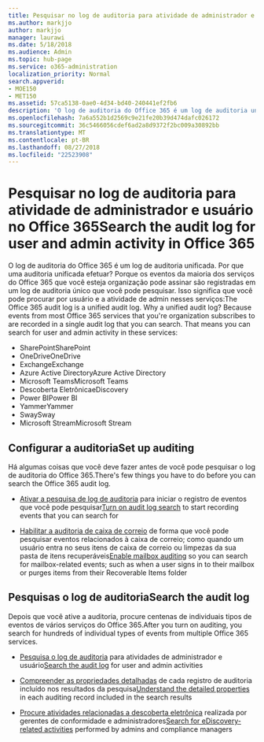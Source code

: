 ```yaml
---
title: Pesquisar no log de auditoria para atividade de administrador e usuário no Office 365
ms.author: markjjo
author: markjjo
manager: laurawi
ms.date: 5/18/2018
ms.audience: Admin
ms.topic: hub-page
ms.service: o365-administration
localization_priority: Normal
search.appverid:
- MOE150
- MET150
ms.assetid: 57ca5138-0ae0-4d34-bd40-240441ef2fb6
description: 'O log de auditoria do Office 365 é um log de auditoria unificada. Por que uma auditoria unificada efetuar? Porque os eventos da maioria dos serviços do Office 365 que você esteja organização pode assinar são registradas em um log de auditoria único que você pode pesquisar. Isso significa que você pode procurar por usuário e a atividade de admin nesses serviços:'
ms.openlocfilehash: 7a6a552b1d2569c9e21fe20b39d474dafc026172
ms.sourcegitcommit: 36c5466056cdef6ad2a8d9372f2bc009a30892bb
ms.translationtype: MT
ms.contentlocale: pt-BR
ms.lasthandoff: 08/27/2018
ms.locfileid: "22523908"
---
```

# <a name="search-the-audit-log-for-user-and-admin-activity-in-office-365"></a><span data-ttu-id="384c1-106">Pesquisar no log de auditoria para atividade de administrador e usuário no Office 365</span><span class="sxs-lookup"><span data-stu-id="384c1-106">Search the audit log for user and admin activity in Office 365</span></span>

<span data-ttu-id="384c1-p102">O log de auditoria do Office 365 é um log de auditoria unificada. Por que uma auditoria unificada efetuar? Porque os eventos da maioria dos serviços do Office 365 que você esteja organização pode assinar são registradas em um log de auditoria único que você pode pesquisar. Isso significa que você pode procurar por usuário e a atividade de admin nesses serviços:</span><span class="sxs-lookup"><span data-stu-id="384c1-p102">The Office 365 audit log is a unified audit log. Why a unified audit log? Because events from most Office 365 services that you're organization subscribes to are recorded in a single audit log that you can search. That means you can search for user and admin activity in these services:</span></span> 
  
- <span data-ttu-id="384c1-111">SharePoint</span><span class="sxs-lookup"><span data-stu-id="384c1-111">SharePoint</span></span>
- <span data-ttu-id="384c1-112">OneDrive</span><span class="sxs-lookup"><span data-stu-id="384c1-112">OneDrive</span></span>
- <span data-ttu-id="384c1-113">Exchange</span><span class="sxs-lookup"><span data-stu-id="384c1-113">Exchange</span></span>
- <span data-ttu-id="384c1-114">Azure Active Directory</span><span class="sxs-lookup"><span data-stu-id="384c1-114">Azure Active Directory</span></span>
- <span data-ttu-id="384c1-115">Microsoft Teams</span><span class="sxs-lookup"><span data-stu-id="384c1-115">Microsoft Teams</span></span>
- <span data-ttu-id="384c1-116">Descoberta Eletrônica</span><span class="sxs-lookup"><span data-stu-id="384c1-116">eDiscovery</span></span>
- <span data-ttu-id="384c1-117">Power BI</span><span class="sxs-lookup"><span data-stu-id="384c1-117">Power BI</span></span>
- <span data-ttu-id="384c1-118">Yammer</span><span class="sxs-lookup"><span data-stu-id="384c1-118">Yammer</span></span>
- <span data-ttu-id="384c1-119">Sway</span><span class="sxs-lookup"><span data-stu-id="384c1-119">Sway</span></span>
- <span data-ttu-id="384c1-120">Microsoft Stream</span><span class="sxs-lookup"><span data-stu-id="384c1-120">Microsoft Stream</span></span>
   
 ## <a name="set-up-auditing"></a><span data-ttu-id="384c1-121">Configurar a auditoria</span><span class="sxs-lookup"><span data-stu-id="384c1-121">Set up auditing</span></span>
  
<span data-ttu-id="384c1-122">Há algumas coisas que você deve fazer antes de você pode pesquisar o log de auditoria do Office 365.</span><span class="sxs-lookup"><span data-stu-id="384c1-122">There's few things you have to do before you can search the Office 365 audit log.</span></span>
  
- <span data-ttu-id="384c1-123">[Ativar a pesquisa de log de auditoria](turn-audit-log-search-on-or-off.md) para iniciar o registro de eventos que você pode pesquisar</span><span class="sxs-lookup"><span data-stu-id="384c1-123">[Turn on audit log search](turn-audit-log-search-on-or-off.md) to start recording events that you can search for</span></span> 
    
- <span data-ttu-id="384c1-124">[Habilitar a auditoria de caixa de correio](enable-mailbox-auditing.md) de forma que você pode pesquisar eventos relacionados à caixa de correio; como quando um usuário entra no seus itens de caixa de correio ou limpezas da sua pasta de itens recuperáveis</span><span class="sxs-lookup"><span data-stu-id="384c1-124">[Enable mailbox auditing](enable-mailbox-auditing.md) so you can search for mailbox-related events; such as when a user signs in to their mailbox or purges items from their Recoverable Items folder</span></span> 
    
 ## <a name="search-the-audit-log"></a><span data-ttu-id="384c1-125">Pesquisas o log de auditoria</span><span class="sxs-lookup"><span data-stu-id="384c1-125">Search the audit log</span></span>
  
<span data-ttu-id="384c1-126">Depois que você ative a auditoria, procure centenas de individuais tipos de eventos de vários serviços do Office 365.</span><span class="sxs-lookup"><span data-stu-id="384c1-126">After you turn on auditing, you search for hundreds of individual types of events from multiple Office 365 services.</span></span>
  
- <span data-ttu-id="384c1-127">[Pesquisa o log de auditoria](search-the-audit-log-in-security-and-compliance.md) para atividades de administrador e usuário</span><span class="sxs-lookup"><span data-stu-id="384c1-127">[Search the audit log](search-the-audit-log-in-security-and-compliance.md) for user and admin activities</span></span> 
    
- <span data-ttu-id="384c1-128">[Compreender as propriedades detalhadas](detailed-properties-in-the-office-365-audit-log.md) de cada registro de auditoria incluído nos resultados da pesquisa</span><span class="sxs-lookup"><span data-stu-id="384c1-128">[Understand the detailed properties](detailed-properties-in-the-office-365-audit-log.md) in each auditing record included in the search results</span></span> 
    
- <span data-ttu-id="384c1-129">[Procure atividades relacionadas a descoberta eletrônica](search-for-ediscovery-activities-in-the-audit-log.md) realizada por gerentes de conformidade e administradores</span><span class="sxs-lookup"><span data-stu-id="384c1-129">[Search for eDiscovery-related activities](search-for-ediscovery-activities-in-the-audit-log.md) performed by admins and compliance managers</span></span> 
